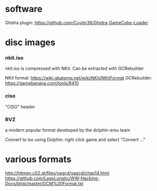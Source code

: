 # software

Ghidra plugin: https://github.com/Cuyler36/Ghidra-GameCube-Loader


# disc images

### nkit.iso

nkit.iso is compressed with NKit. Can be extracted with GCRebuilder

NKit format: https://wiki.gbatemp.net/wiki/NKit/NKitFormat
GCRebuilder: https://gamebanana.com/tools/6410


### ciso

"CISO" header

### RVZ

a modern popular format developed by the dolphin-emu team

Convert to iso using Dolphin: right click game and select "Convert ..."

# various formats

http://hitmen.c02.at/files/yagcd/yagcd/chap14.html
https://github.com/LagoLunatic/WW-Hacking-Docs/blob/master/GCM%20Format.txt

